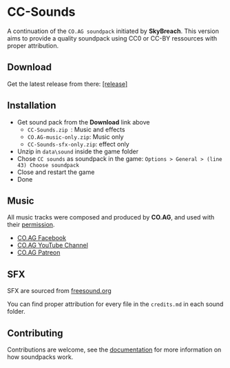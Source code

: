 # CC-Sounds
A continuation of the `CO.AG soundpack` initiated by **SkyBreach**.
This version aims to provide a quality soundpack using CC0 or CC-BY ressources with proper attribution.

## Download
Get the latest release from there: [[release]](https://github.com/Fris0uman/CDDA-Soundpacks/releases)

## Installation
- Get sound pack from the **Download** link above
  - `CC-Sounds.zip `: Music and effects
  - `CO.AG-music-only.zip`: Music only
  - `CC-Sounds-sfx-only.zip`: effect only
- Unzip in `data\sound` inside the game folder
- Chose `CC sounds` as soundpack in the game: `Options > General > (line 43) Choose soundpack`
- Close and restart the game
- Done

## Music
All music tracks were composed and produced by **CO.AG**, and used with their [permission](CO.AG_authorisation.txt).

- [CO.AG Facebook](https://www.facebook.com/COAG-Music-146339785905623/)
- [CO.AG YouTube Channel](https://www.youtube.com/channel/UCcavSftXHgxLBWwLDm_bNvA)
- [CO.AG Patreon](https://www.patreon.com/user?u=3550597)

## SFX
SFX are sourced from [freesound.org](https://freesound.org/)

You can find proper attribution for every file in the `credits.md` in each sound folder.

## Contributing
Contributions are welcome, see the [documentation](https://github.com/CleverRaven/Cataclysm-DDA/blob/master/doc/SOUNDPACKS.md)
for more information on how soundpacks work.
